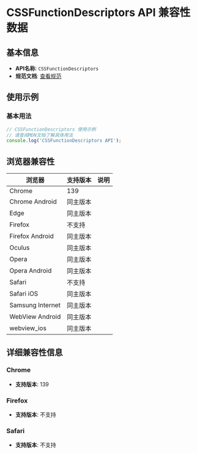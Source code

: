 # CSSFunctionDescriptors API 兼容性数据

## 基本信息

- **API名称**: `CSSFunctionDescriptors`
- **规范文档**: [查看规范](https://drafts.csswg.org/css-mixins/#cssfunctiondescriptors)

## 使用示例

### 基本用法

```javascript
// CSSFunctionDescriptors 使用示例
// 请查阅MDN文档了解具体用法
console.log('CSSFunctionDescriptors API');
```

## 浏览器兼容性

| 浏览器 | 支持版本 | 说明 |
|--------|----------|------|
| Chrome | 139 |  |
| Chrome Android | 同主版本 |  |
| Edge | 同主版本 |  |
| Firefox | 不支持 |  |
| Firefox Android | 同主版本 |  |
| Oculus | 同主版本 |  |
| Opera | 同主版本 |  |
| Opera Android | 同主版本 |  |
| Safari | 不支持 |  |
| Safari iOS | 同主版本 |  |
| Samsung Internet | 同主版本 |  |
| WebView Android | 同主版本 |  |
| webview_ios | 同主版本 |  |

## 详细兼容性信息

### Chrome

- **支持版本**: 139

### Firefox

- **支持版本**: 不支持

### Safari

- **支持版本**: 不支持

